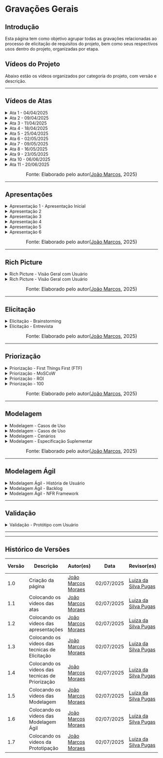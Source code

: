 # Gravações Gerais

## Introdução

Esta página tem como objetivo agrupar todas as gravações relacionadas ao processo de elicitação de requisitos do projeto, bem como seus respectivos usos dentro do projeto, organizadas por etapa.

## Vídeos do Projeto

Abaixo estão os vídeos organizados por categoria do projeto, com versão e descrição.

---

## Vídeos de Atas

<details>
  <summary>Ata 1 - 04/04/2025</summary>

<p align="center"><a href="https://requisitos-de-software.github.io/2025.1-e-GDF/atas/ata01/" target="_blank">📄 Ver artefato relacionado</a></p>

<p align="center">
<iframe width="560" height="315" src="https://www.youtube.com/embed/rED9X0GtnBk" title="Reunião ata" frameborder="0" allow="accelerometer; autoplay; clipboard-write; encrypted-media; gyroscope; picture-in-picture; web-share" allowfullscreen></iframe>
</p>

<p align="center"><a href="https://youtu.be/rED9X0GtnBk" target="_blank">Clique aqui para assistir no YouTube</a></p>

<br>

<p align="center"><strong>👥 Participantes:</strong></p>

<p align="center">
<table>
  <tr>
    <td><a href="https://github.com/navicg">Ana Victória Guedes da Costa</a></td>
    <td><a href="https://github.com/ArtyMend07">Artur Mendonça Arruda</a></td>
    <td><a href="https://github.com/BrzGab">Gabriel Lopes</a></td>
    <td><a href="https://github.com/JJOAOMARCOSS">João Marcos Moraes de Andrade</a></td>
    <td><a href="https://github.com/KarolineLuz">Karoline Luz da Conceição</a></td>
    <td><a href="https://github.com/lucasarruda9">Lucas Mendonça Arruda</a></td>
    <td><a href="https://github.com/Luizaxx">Luiza da Silva Pugas</a></td>
  </tr>
</table>
</p>

</details>

<details>
  <summary>Ata 2 - 09/04/2025</summary>

<p align="center"><a href="https://requisitos-de-software.github.io/2025.1-e-GDF/atas/ata02/" target="_blank">📄 Ver artefato relacionado</a></p>

<p align="center">
<iframe width="560" height="315" src="https://www.youtube.com/embed/CwQa5EshHGc" title="Reunião ata" frameborder="0" allow="accelerometer; autoplay; clipboard-write; encrypted-media; gyroscope; picture-in-picture; web-share" allowfullscreen></iframe>
</p>

<p align="center"><a href="https://youtu.be/CwQa5EshHGc" target="_blank">Clique aqui para assistir no YouTube</a></p>

<br>

<p align="center"><strong>👥 Participantes:</strong></p>

<p align="center">
<table>
  <tr>
    <td><a href="https://github.com/navicg">Ana Victória Guedes da Costa</a></td>
    <td><a href="https://github.com/ArtyMend07">Artur Mendonça Arruda</a></td>
    <td><a href="https://github.com/BrzGab">Gabriel Lopes</a></td>
    <td><a href="https://github.com/JJOAOMARCOSS">João Marcos Moraes de Andrade</a></td>
    <td><a href="https://github.com/KarolineLuz">Karoline Luz da Conceição</a></td>
    <td><a href="https://github.com/lucasarruda9">Lucas Mendonça Arruda</a></td>
    <td><a href="https://github.com/Luizaxx">Luiza da Silva Pugas</a></td>
  </tr>
</table>
</p>

</details>

<details>
  <summary>Ata 3 - 11/04/2025</summary>

<p align="center"><a href="https://requisitos-de-software.github.io/2025.1-e-GDF/atas/ata03/" target="_blank">📄 Ver artefato relacionado</a></p>

<p align="center">
<iframe width="560" height="315" src="https://www.youtube.com/embed/QyOagQC9pRs" title="Reunião ata" frameborder="0" allow="accelerometer; autoplay; clipboard-write; encrypted-media; gyroscope; picture-in-picture; web-share" allowfullscreen></iframe>
</p>

<p align="center"><a href="https://youtu.be/QyOagQC9pRs" target="_blank">Clique aqui para assistir no YouTube</a></p>

<br>

<p align="center"><strong>👥 Participantes:</strong></p>

<p align="center">
<table>
  <tr>
    <td><a href="https://github.com/navicg">Ana Victória Guedes da Costa</a></td>
    <td><a href="https://github.com/ArtyMend07">Artur Mendonça Arruda</a></td>
    <td><a href="https://github.com/BrzGab">Gabriel Lopes</a></td>
    <td><a href="https://github.com/JJOAOMARCOSS">João Marcos Moraes de Andrade</a></td>
    <td><a href="https://github.com/KarolineLuz">Karoline Luz da Conceição</a></td>
    <td><a href="https://github.com/lucasarruda9">Lucas Mendonça Arruda</a></td>
    <td><a href="https://github.com/Luizaxx">Luiza da Silva Pugas</a></td>
  </tr>
</table>
</p>

</details>

<details>
  <summary>Ata 4 - 18/04/2025</summary>

<p align="center"><a href="https://requisitos-de-software.github.io/2025.1-e-GDF/atas/ata04/" target="_blank">📄 Ver artefato relacionado</a></p>

<p align="center">
<iframe width="560" height="315" src="https://www.youtube.com/embed/We15Y_eUA1k" title="Reunião ata" frameborder="0" allow="accelerometer; autoplay; clipboard-write; encrypted-media; gyroscope; picture-in-picture; web-share" allowfullscreen></iframe>
</p>

<p align="center"><a href="https://youtu.be/We15Y_eUA1k" target="_blank">Clique aqui para assistir no YouTube</a></p>

<br>

<p align="center"><strong>👥 Participantes:</strong></p>

<p align="center">
<table>
  <tr>
    <td><a href="https://github.com/navicg">Ana Victória Guedes da Costa</a></td>
    <td><a href="https://github.com/ArtyMend07">Artur Mendonça Arruda</a></td>
    <td><a href="https://github.com/BrzGab">Gabriel Lopes</a></td>
    <td><a href="https://github.com/JJOAOMARCOSS">João Marcos Moraes de Andrade</a></td>
    <td><a href="https://github.com/KarolineLuz">Karoline Luz da Conceição</a></td>
    <td><a href="https://github.com/lucasarruda9">Lucas Mendonça Arruda</a></td>
    <td><a href="https://github.com/Luizaxx">Luiza da Silva Pugas</a></td>
  </tr>
</table>
</p>

</details>

<details>
  <summary>Ata 5 - 25/04/2025</summary>

<p align="center"><a href="https://requisitos-de-software.github.io/2025.1-e-GDF/atas/ata05/" target="_blank">📄 Ver artefato relacionado</a></p>

<p align="center">
<iframe width="560" height="315" src="https://www.youtube.com/embed/" title="Reunião ata" frameborder="0" allow="accelerometer; autoplay; clipboard-write; encrypted-media; gyroscope; picture-in-picture; web-share" allowfullscreen></iframe>
</p>

<p align="center"><a href="https://youtu.be/" target="_blank">Clique aqui para assistir no YouTube</a></p>

<br>

<p align="center"><strong>👥 Participantes:</strong></p>

<p align="center">
<table>
  <tr>
    <td><a href="https://github.com/navicg">Ana Victória Guedes da Costa</a></td>
    <td><a href="https://github.com/ArtyMend07">Artur Mendonça Arruda</a></td>
    <td><a href="https://github.com/BrzGab">Gabriel Lopes</a></td>
    <td><a href="https://github.com/JJOAOMARCOSS">João Marcos Moraes de Andrade</a></td>
    <td><a href="https://github.com/KarolineLuz">Karoline Luz da Conceição</a></td>
    <td><a href="https://github.com/lucasarruda9">Lucas Mendonça Arruda</a></td>
    <td><a href="https://github.com/Luizaxx">Luiza da Silva Pugas</a></td>
  </tr>
</table>
</p>

</details>

<details>
  <summary>Ata 6 - 02/05/2025</summary>

<p align="center"><a href="https://requisitos-de-software.github.io/2025.1-e-GDF/atas/ata06/" target="_blank">📄 Ver artefato relacionado</a></p>

<p align="center">
<iframe width="560" height="315" src="https://www.youtube.com/embed/Jx61bed9OVE" title="Reunião ata" frameborder="0" allow="accelerometer; autoplay; clipboard-write; encrypted-media; gyroscope; picture-in-picture; web-share" allowfullscreen></iframe>
</p>

<p align="center"><a href="https://youtu.be/Jx61bed9OVE" target="_blank">Clique aqui para assistir no YouTube</a></p>

<br>

<p align="center"><strong>👥 Participantes:</strong></p>

<p align="center">
<table>
  <tr>
    <td><a href="https://github.com/navicg">Ana Victória Guedes da Costa</a></td>
    <td><a href="https://github.com/ArtyMend07">Artur Mendonça Arruda</a></td>
    <td><a href="https://github.com/BrzGab">Gabriel Lopes</a></td>
    <td><a href="https://github.com/JJOAOMARCOSS">João Marcos Moraes de Andrade</a></td>
    <td><a href="https://github.com/KarolineLuz">Karoline Luz da Conceição</a></td>
    <td><a href="https://github.com/lucasarruda9">Lucas Mendonça Arruda</a></td>
    <td><a href="https://github.com/Luizaxx">Luiza da Silva Pugas</a></td>
  </tr>
</table>
</p>

</details>

<details>
  <summary>Ata 7 - 09/05/2025</summary>

<p align="center"><a href="https://requisitos-de-software.github.io/2025.1-e-GDF/atas/ata07/" target="_blank">📄 Ver artefato relacionado</a></p>

<p align="center">
<iframe width="560" height="315" src="https://www.youtube.com/embed/DxQvXrulRZc" title="Reunião ata" frameborder="0" allow="accelerometer; autoplay; clipboard-write; encrypted-media; gyroscope; picture-in-picture; web-share" allowfullscreen></iframe>
</p>

<p align="center"><a href="https://youtu.be/DxQvXrulRZc" target="_blank">Clique aqui para assistir no YouTube</a></p>

<br>

<p align="center"><strong>👥 Participantes:</strong></p>

<p align="center">
<table>
  <tr>
    <td><a href="https://github.com/navicg">Ana Victória Guedes da Costa</a></td>
    <td><a href="https://github.com/ArtyMend07">Artur Mendonça Arruda</a></td>
    <td><a href="https://github.com/BrzGab">Gabriel Lopes</a></td>
    <td><a href="https://github.com/JJOAOMARCOSS">João Marcos Moraes de Andrade</a></td>
    <td><a href="https://github.com/KarolineLuz">Karoline Luz da Conceição</a></td>
    <td><a href="https://github.com/lucasarruda9">Lucas Mendonça Arruda</a></td>
    <td><a href="https://github.com/Luizaxx">Luiza da Silva Pugas</a></td>
  </tr>
</table>
</p>

</details>

<details>
  <summary>Ata 8 - 16/05/2025</summary>

<p align="center"><a href="https://requisitos-de-software.github.io/2025.1-e-GDF/atas/ata08/" target="_blank">📄 Ver artefato relacionado</a></p>

<p align="center">
<iframe width="560" height="315" src="https://www.youtube.com/embed/DxQvXrulRZc" title="Reunião ata" frameborder="0" allow="accelerometer; autoplay; clipboard-write; encrypted-media; gyroscope; picture-in-picture; web-share" allowfullscreen></iframe>
</p>

<p align="center"><a href="https://youtu.be/DxQvXrulRZc" target="_blank">Clique aqui para assistir no YouTube</a></p>

<br>

<p align="center"><strong>👥 Participantes:</strong></p>

<p align="center">
<table>
  <tr>
    <td><a href="https://github.com/navicg">Ana Victória Guedes da Costa</a></td>
    <td><a href="https://github.com/ArtyMend07">Artur Mendonça Arruda</a></td>
    <td><a href="https://github.com/BrzGab">Gabriel Lopes</a></td>
    <td><a href="https://github.com/JJOAOMARCOSS">João Marcos Moraes de Andrade</a></td>
    <td><a href="https://github.com/KarolineLuz">Karoline Luz da Conceição</a></td>
    <td><a href="https://github.com/lucasarruda9">Lucas Mendonça Arruda</a></td>
    <td><a href="https://github.com/Luizaxx">Luiza da Silva Pugas</a></td>
  </tr>
</table>
</p>

</details>

<details>
  <summary>Ata 9 - 23/05/2025</summary>

<p align="center"><a href="https://requisitos-de-software.github.io/2025.1-e-GDF/atas/ata09/" target="_blank">📄 Ver artefato relacionado</a></p>

<p align="center">
<iframe width="560" height="315" src="https://www.youtube.com/embed/lQY-0yWOFKY" title="Reunião ata" frameborder="0" allow="accelerometer; autoplay; clipboard-write; encrypted-media; gyroscope; picture-in-picture; web-share" allowfullscreen></iframe>
</p>

<p align="center"><a href="https://youtu.be/lQY-0yWOFKY" target="_blank">Clique aqui para assistir no YouTube</a></p>

<br>

<p align="center"><strong>👥 Participantes:</strong></p>

<p align="center">
<table>
  <tr>
    <td><a href="https://github.com/navicg">Ana Victória Guedes da Costa</a></td>
    <td><a href="https://github.com/ArtyMend07">Artur Mendonça Arruda</a></td>
    <td><a href="https://github.com/BrzGab">Gabriel Lopes</a></td>
    <td><a href="https://github.com/JJOAOMARCOSS">João Marcos Moraes de Andrade</a></td>
    <td><a href="https://github.com/KarolineLuz">Karoline Luz da Conceição</a></td>
    <td><a href="https://github.com/lucasarruda9">Lucas Mendonça Arruda</a></td>
    <td><a href="https://github.com/Luizaxx">Luiza da Silva Pugas</a></td>
  </tr>
</table>
</p>

</details>

<details>
  <summary>Ata 10 - 06/06/2025</summary>

<p align="center"><a href="https://requisitos-de-software.github.io/2025.1-e-GDF/atas/ata10/" target="_blank">📄 Ver artefato relacionado</a></p>

<p align="center">
<iframe width="560" height="315" src="https://www.youtube.com/embed/OMEnsh0BPWU" title="Reunião ata" frameborder="0" allow="accelerometer; autoplay; clipboard-write; encrypted-media; gyroscope; picture-in-picture; web-share" allowfullscreen></iframe>
</p>

<p align="center"><a href="https://youtu.be/OMEnsh0BPWU" target="_blank">Clique aqui para assistir no YouTube</a></p>

<br>

<p align="center"><strong>👥 Participantes:</strong></p>

<p align="center">
<table>
  <tr>
    <td><a href="https://github.com/navicg">Ana Victória Guedes da Costa</a></td>
    <td><a href="https://github.com/ArtyMend07">Artur Mendonça Arruda</a></td>
    <td><a href="https://github.com/BrzGab">Gabriel Lopes</a></td>
    <td><a href="https://github.com/JJOAOMARCOSS">João Marcos Moraes de Andrade</a></td>
    <td><a href="https://github.com/KarolineLuz">Karoline Luz da Conceição</a></td>
    <td><a href="https://github.com/lucasarruda9">Lucas Mendonça Arruda</a></td>
    <td><a href="https://github.com/Luizaxx">Luiza da Silva Pugas</a></td>
  </tr>
</table>
</p>

</details>

<details>
  <summary>Ata 11 - 20/06/2025</summary>

<p align="center"><a href="https://requisitos-de-software.github.io/2025.1-e-GDF/atas/ata11/" target="_blank">📄 Ver artefato relacionado</a></p>

<p align="center">
<iframe width="560" height="315" src="https://www.youtube.com/embed/2mjrhFlQDrk" title="Reunião ata" frameborder="0" allow="accelerometer; autoplay; clipboard-write; encrypted-media; gyroscope; picture-in-picture; web-share" allowfullscreen></iframe>
</p>

<p align="center"><a href="https://youtu.be/2mjrhFlQDrk" target="_blank">Clique aqui para assistir no YouTube</a></p>

<br>

<p align="center"><strong>👥 Participantes:</strong></p>

<p align="center">
<table>
  <tr>
    <td><a href="https://github.com/navicg">Ana Victória Guedes da Costa</a></td>
    <td><a href="https://github.com/ArtyMend07">Artur Mendonça Arruda</a></td>
    <td><a href="https://github.com/BrzGab">Gabriel Lopes</a></td>
    <td><a href="https://github.com/JJOAOMARCOSS">João Marcos Moraes de Andrade</a></td>
    <td><a href="https://github.com/KarolineLuz">Karoline Luz da Conceição</a></td>
    <td><a href="https://github.com/lucasarruda9">Lucas Mendonça Arruda</a></td>
    <td><a href="https://github.com/Luizaxx">Luiza da Silva Pugas</a></td>
  </tr>
</table>
</p>

</details>

<font size="3"><p style="text-align: center"> Fonte: Elaborado pelo autor([João Marcos](https://github.com/JJOAOMARCOSS), 2025)</p></font>

---

## Apresentações

<details>
  <summary>Apresentação 1 - Apresentação Inicial</summary>

<p align="center"><a href="https://requisitos-de-software.github.io/2025.1-e-GDF/apresentacoes/apresentacao/" target="_blank">📄 Ver artefato relacionado</a></p>

<p align="center">
<iframe width="560" height="315" src="https://www.youtube.com/embed/0ls2YWeW324" title="Entrega 1" frameborder="0" allow="accelerometer; autoplay; clipboard-write; encrypted-media; gyroscope; picture-in-picture; web-share" allowfullscreen></iframe>
</p>

<p align="center"><a href="https://youtu.be/0ls2YWeW324" target="_blank">Clique aqui para assistir no YouTube</a></p>

<br>

<p align="center"><strong>👥 Participantes:</strong></p>

<p align="center">
<table>
  <tr>
    <td><a href="https://github.com/navicg">Ana Victória Guedes da Costa</a></td>
    <td><a href="https://github.com/ArtyMend07">Artur Mendonça Arruda</a></td>
    <td><a href="https://github.com/BrzGab">Gabriel Lopes</a></td>
    <td><a href="https://github.com/JJOAOMARCOSS">João Marcos Moraes de Andrade</a></td>
    <td><a href="https://github.com/KarolineLuz">Karoline Luz da Conceição</a></td>
    <td><a href="https://github.com/lucasarruda9">Lucas Mendonça Arruda</a></td>
    <td><a href="https://github.com/Luizaxx">Luiza da Silva Pugas</a></td>
  </tr>
</table>
</p>

</details>

<details>
  <summary>Apresentação 2</summary>

<p align="center"><a href="https://requisitos-de-software.github.io/2025.1-e-GDF/apresentacoes/apresentacao2/" target="_blank">📄 Ver artefato relacionado</a></p>

<p align="center">
<iframe width="560" height="315" src="https://www.youtube.com/embed/OpUQ1KN-e1A" title="Entrega 2" frameborder="0" allow="accelerometer; autoplay; clipboard-write; encrypted-media; gyroscope; picture-in-picture; web-share" allowfullscreen></iframe>
</p>

<p align="center"><a href="https://youtu.be/OpUQ1KN-e1A" target="_blank">Clique aqui para assistir no YouTube</a></p>

<br>

<p align="center"><strong>👥 Participantes:</strong></p>

<p align="center">
<table>
  <tr>
    <td><a href="https://github.com/navicg">Ana Victória Guedes da Costa</a></td>
    <td><a href="https://github.com/ArtyMend07">Artur Mendonça Arruda</a></td>
    <td><a href="https://github.com/BrzGab">Gabriel Lopes</a></td>
    <td><a href="https://github.com/JJOAOMARCOSS">João Marcos Moraes de Andrade</a></td>
    <td><a href="https://github.com/KarolineLuz">Karoline Luz da Conceição</a></td>
    <td><a href="https://github.com/lucasarruda9">Lucas Mendonça Arruda</a></td>
    <td><a href="https://github.com/Luizaxx">Luiza da Silva Pugas</a></td>
  </tr>
</table>
</p>

</details>

<details>
  <summary>Apresentação 3</summary>

<p align="center"><a href="https://requisitos-de-software.github.io/2025.1-e-GDF/apresentacoes/apresentacao3/" target="_blank">📄 Ver artefato relacionado</a></p>

<p align="center">
<iframe width="560" height="315" src="https://www.youtube.com/embed/mzTBOV_Q2ZI" title="Entrega 3" frameborder="0" allow="accelerometer; autoplay; clipboard-write; encrypted-media; gyroscope; picture-in-picture; web-share" allowfullscreen></iframe>
</p>

<p align="center"><a href="https://youtu.be/mzTBOV_Q2ZI" target="_blank">Clique aqui para assistir no YouTube</a></p>

<br>

<p align="center"><strong>👥 Participantes:</strong></p>

<p align="center">
<table>
  <tr>
    <td><a href="https://github.com/navicg">Ana Victória Guedes da Costa</a></td>
    <td><a href="https://github.com/ArtyMend07">Artur Mendonça Arruda</a></td>
    <td><a href="https://github.com/BrzGab">Gabriel Lopes</a></td>
    <td><a href="https://github.com/JJOAOMARCOSS">João Marcos Moraes de Andrade</a></td>
    <td><a href="https://github.com/KarolineLuz">Karoline Luz da Conceição</a></td>
    <td><a href="https://github.com/lucasarruda9">Lucas Mendonça Arruda</a></td>
    <td><a href="https://github.com/Luizaxx">Luiza da Silva Pugas</a></td>
  </tr>
</table>
</p>

</details>

<details>
  <summary>Apresentação 4</summary>

<p align="center"><a href="https://requisitos-de-software.github.io/2025.1-e-GDF/apresentacoes/apresentacao4/" target="_blank">📄 Ver artefato relacionado</a></p>

<p align="center">
<iframe width="560" height="315" src="https://www.youtube.com/embed/5jdJ3wkB3QM" title="Entrega 4" frameborder="0" allow="accelerometer; autoplay; clipboard-write; encrypted-media; gyroscope; picture-in-picture; web-share" allowfullscreen></iframe>
</p>

<p align="center"><a href="https://youtu.be/5jdJ3wkB3QM" target="_blank">Clique aqui para assistir no YouTube</a></p>

<br>

<p align="center"><strong>👥 Participantes:</strong></p>

<p align="center">
<table>
  <tr>
    <td><a href="https://github.com/navicg">Ana Victória Guedes da Costa</a></td>
    <td><a href="https://github.com/ArtyMend07">Artur Mendonça Arruda</a></td>
    <td><a href="https://github.com/BrzGab">Gabriel Lopes</a></td>
    <td><a href="https://github.com/JJOAOMARCOSS">João Marcos Moraes de Andrade</a></td>
    <td><a href="https://github.com/KarolineLuz">Karoline Luz da Conceição</a></td>
    <td><a href="https://github.com/lucasarruda9">Lucas Mendonça Arruda</a></td>
    <td><a href="https://github.com/Luizaxx">Luiza da Silva Pugas</a></td>
  </tr>
</table>
</p>

</details>

<details>
  <summary>Apresentação 5</summary>

<p align="center"><a href="https://requisitos-de-software.github.io/2025.1-e-GDF/apresentacoes/apresentacao5/" target="_blank">📄 Ver artefato relacionado</a></p>

<p align="center">
<iframe width="560" height="315" src="https://www.youtube.com/embed/uAN0oXEAZQo" title="Entrega 5" frameborder="0" allow="accelerometer; autoplay; clipboard-write; encrypted-media; gyroscope; picture-in-picture; web-share" allowfullscreen></iframe>
</p>

<p align="center"><a href="https://youtu.be/uAN0oXEAZQo" target="_blank">Clique aqui para assistir no YouTube</a></p>

<br>

<p align="center"><strong>👥 Participantes:</strong></p>

<p align="center">
<table>
  <tr>
    <td><a href="https://github.com/navicg">Ana Victória Guedes da Costa</a></td>
    <td><a href="https://github.com/ArtyMend07">Artur Mendonça Arruda</a></td>
    <td><a href="https://github.com/BrzGab">Gabriel Lopes</a></td>
    <td><a href="https://github.com/JJOAOMARCOSS">João Marcos Moraes de Andrade</a></td>
    <td><a href="https://github.com/KarolineLuz">Karoline Luz da Conceição</a></td>
    <td><a href="https://github.com/lucasarruda9">Lucas Mendonça Arruda</a></td>
    <td><a href="https://github.com/Luizaxx">Luiza da Silva Pugas</a></td>
  </tr>
</table>
</p>

</details>

<details>
  <summary>Apresentação 6</summary>

<p align="center"><a href="https://requisitos-de-software.github.io/2025.1-e-GDF/apresentacoes/apresentacao6/" target="_blank">📄 Ver artefato relacionado</a></p>

<p align="center">
<iframe width="560" height="315" src="https://www.youtube.com/embed/TAbvk1g30t4" title="Entrega 6" frameborder="0" allow="accelerometer; autoplay; clipboard-write; encrypted-media; gyroscope; picture-in-picture; web-share" allowfullscreen></iframe>
</p>

<p align="center"><a href="https://youtu.be/TAbvk1g30t4" target="_blank">Clique aqui para assistir no YouTube</a></p>

<br>

<p align="center"><strong>👥 Participantes:</strong></p>

<p align="center">
<table>
  <tr>
    <td><a href="https://github.com/navicg">Ana Victória Guedes da Costa</a></td>
    <td><a href="https://github.com/ArtyMend07">Artur Mendonça Arruda</a></td>
    <td><a href="https://github.com/BrzGab">Gabriel Lopes</a></td>
    <td><a href="https://github.com/JJOAOMARCOSS">João Marcos Moraes de Andrade</a></td>
    <td><a href="https://github.com/KarolineLuz">Karoline Luz da Conceição</a></td>
    <td><a href="https://github.com/lucasarruda9">Lucas Mendonça Arruda</a></td>
    <td><a href="https://github.com/Luizaxx">Luiza da Silva Pugas</a></td>
  </tr>
</table>
</p>

</details>

<font size="3"><p style="text-align: center"> Fonte: Elaborado pelo autor([João Marcos](https://github.com/JJOAOMARCOSS), 2025)</p></font>

---

## Rich Picture

<details>
  <summary>Rich Picture - Visão Geral com Usuário</summary>

<p align="center"><a href="https://requisitos-de-software.github.io/2025.1-e-GDF/pre-rastreabilidade/rich_picture/" target="_blank">📄 Ver artefato relacionado</a></p>

<p align="center">
<iframe width="560" height="315" src="https://www.youtube.com/embed/-uU2mpbjsH4?si=7mBc9zx7W1c4VgPk" title="Rich Picture" frameborder="0" allow="accelerometer; autoplay; clipboard-write; encrypted-media; gyroscope; picture-in-picture; web-share" allowfullscreen></iframe>
</p>

<p align="center"><a href="https://youtu.be/-uU2mpbjsH4?si=7mBc9zx7W1c4VgPk" target="_blank">Clique aqui para assistir no YouTube</a></p>

<p align="center"><strong>👥 Participantes:</strong></p>

<p align="center">
<table>
  <tr>
    <td><a href="https://github.com/JJOAOMARCOSS">João Marcos Moraes de Andrade</a></td>
    <td><a href="https://github.com/Luizaxx">Luiza da Silva Pugas</a></td>
  </tr>
</table>
</p>

</details>

<details>
  <summary>Rich Picture - Visão Geral com Usuário</summary>

<p align="center"><a href="https://requisitos-de-software.github.io/2025.1-e-GDF/pre-rastreabilidade/rich_picture/" target="_blank">📄 Ver artefato relacionado</a></p>

<p align="center">
<iframe width="560" height="315" src="https://www.youtube.com/embed/b8wI3iFEDE8" title="Rich Picture" frameborder="0" allow="accelerometer; autoplay; clipboard-write; encrypted-media; gyroscope; picture-in-picture; web-share" allowfullscreen></iframe>
</p>

<p align="center"><a href="https://youtu.be/b8wI3iFEDE8" target="_blank">Clique aqui para assistir no YouTube</a></p>

<p align="center">
<iframe width="560" height="315" src="https://www.youtube.com/embed/bWjU4nLEp70" title="Rich Picture" frameborder="0" allow="accelerometer; autoplay; clipboard-write; encrypted-media; gyroscope; picture-in-picture; web-share" allowfullscreen></iframe>
</p>

<p align="center"><a href="https://youtu.be/bWjU4nLEp70" target="_blank">Clique aqui para assistir no YouTube</a></p>

<p align="center"><strong>👥 Participantes:</strong></p>

<p align="center">
<table>
  <tr>
    <td><a href="https://github.com/navicg">Ana Victória Guedes da Costa</a></td>
    <td><a href="https://github.com/KarolineLuz">Karoline Luz da Conceição</a></td>
  </tr>
</table>
</p>

</details>

<font size="3"><p style="text-align: center"> Fonte: Elaborado pelo autor([João Marcos](https://github.com/JJOAOMARCOSS), 2025)</p></font>

---

## Elicitação

<details>
  <summary>Elicitação - Brainstorming</summary>

<p align="center"><a href="https://requisitos-de-software.github.io/2025.1-e-GDF/elicitacao/tec_elicitacao/brainstorming/" target="_blank">📄 Ver artefato relacionado</a></p>

<p align="center">
<iframe width="560" height="315" src="https://www.youtube.com/embed/ItswNLi2kJI" title="Elicitação" frameborder="0" allow="accelerometer; autoplay; clipboard-write; encrypted-media; gyroscope; picture-in-picture; web-share" allowfullscreen></iframe>
</p>

<p align="center"><a href="https://youtu.be/ItswNLi2kJI" target="_blank">Clique aqui para assistir no YouTube</a></p>

<p align="center">
<iframe width="560" height="315" src="https://www.youtube.com/embed/EJdRdlUbaGw" title="Elicitação" frameborder="0" allow="accelerometer; autoplay; clipboard-write; encrypted-media; gyroscope; picture-in-picture; web-share" allowfullscreen></iframe>
</p>

<p align="center"><a href="https://youtu.be/EJdRdlUbaGw" target="_blank">Clique aqui para assistir no YouTube</a></p>

<p align="center"><strong>👥 Participantes:</strong></p>

<p align="center">
<table>
  <tr>
    <td><a href="https://github.com/JJOAOMARCOSS">João Marcos Moraes de Andrade</a></td>
    <td><a href="https://github.com/Luizaxx">Luiza da Silva Pugas</a></td>
  </tr>
</table>
</p>

</details>

<details>
  <summary>Elicitação - Entrevista</summary>

<p align="center"><a href="https://requisitos-de-software.github.io/2025.1-e-GDF/elicitacao/tec_elicitacao/entrevista/" target="_blank">📄 Ver artefato relacionado</a></p>

<p align="center">
<iframe width="560" height="315" src="https://www.youtube.com/embed/t8xXrzlBbdM" title="Elicitação" frameborder="0" allow="accelerometer; autoplay; clipboard-write; encrypted-media; gyroscope; picture-in-picture; web-share" allowfullscreen></iframe>
</p>

<p align="center"><a href="https://youtu.be/t8xXrzlBbdM" target="_blank">Clique aqui para assistir no YouTube</a></p>

<p align="center">
<iframe width="560" height="315" src="https://www.youtube.com/embed/CpYU4PauOWY" title="Elicitação" frameborder="0" allow="accelerometer; autoplay; clipboard-write; encrypted-media; gyroscope; picture-in-picture; web-share" allowfullscreen></iframe>
</p>

<p align="center"><a href="https://youtu.be/CpYU4PauOWY" target="_blank">Clique aqui para assistir no YouTube</a></p>

<p align="center">
<iframe width="560" height="315" src="https://www.youtube.com/embed/ZszZ9DdVtE4" title="Elicitação" frameborder="0" allow="accelerometer; autoplay; clipboard-write; encrypted-media; gyroscope; picture-in-picture; web-share" allowfullscreen></iframe>
</p>

<p align="center"><a href="https://youtu.be/ZszZ9DdVtE4" target="_blank">Clique aqui para assistir no YouTube</a></p>

<p align="center">
<iframe width="560" height="315" src="https://www.youtube.com/embed/VmB638mElhw" title="Elicitação" frameborder="0" allow="accelerometer; autoplay; clipboard-write; encrypted-media; gyroscope; picture-in-picture; web-share" allowfullscreen></iframe>
</p>

<p align="center"><a href="https://youtu.be/VmB638mElhw" target="_blank">Clique aqui para assistir no YouTube</a></p>

<p align="center">
<iframe width="560" height="315" src="https://www.youtube.com/embed/t0iZhyftfzo" title="Elicitação" frameborder="0" allow="accelerometer; autoplay; clipboard-write; encrypted-media; gyroscope; picture-in-picture; web-share" allowfullscreen></iframe>
</p>

<p align="center"><a href="https://youtu.be/t0iZhyftfzo" target="_blank">Clique aqui para assistir no YouTube</a></p>

<p align="center"><strong>👥 Participantes:</strong></p>

<p align="center">
<table>
  <tr>
    <td><a href="https://github.com/navicg">Ana Victória Guedes da Costa</a></td>
    <td><a href="https://github.com/ArtyMend07">Artur Mendonça Arruda</a></td>
    <td><a href="https://github.com/KarolineLuz">Karoline Luz da Conceição</a></td>
  </tr>
</table>
</p>

</details>

<font size="3"><p style="text-align: center"> Fonte: Elaborado pelo autor([João Marcos](https://github.com/JJOAOMARCOSS), 2025)</p></font>

---

## Priorização

<details>
  <summary>Priorização - First Things First (FTF)</summary>

<p align="center"><a href="https://requisitos-de-software.github.io/2025.1-e-GDF/elicitacao/tec_priorizacao/first_things_first/" target="_blank">📄 Ver artefato relacionado</a></p>

<p align="center">
<iframe width="560" height="315" src="https://www.youtube.com/embed/g1nRaqaymdE" title="Priorização" frameborder="0" allow="accelerometer; autoplay; clipboard-write; encrypted-media; gyroscope; picture-in-picture; web-share" allowfullscreen></iframe>
</p>

<p align="center"><a href="https://youtu.be/g1nRaqaymdE" target="_blank">Clique aqui para assistir no YouTube</a></p>

<p align="center">
<iframe width="560" height="315" src="https://www.youtube.com/embed/9PtmtIjqJJs" title="Priorização" frameborder="0" allow="accelerometer; autoplay; clipboard-write; encrypted-media; gyroscope; picture-in-picture; web-share" allowfullscreen></iframe>
</p>

<p align="center"><a href="https://youtu.be/9PtmtIjqJJs" target="_blank">Clique aqui para assistir no YouTube</a></p>

<p align="center">
<iframe width="560" height="315" src="https://www.youtube.com/embed/LinkdoVideo" title="Priorização" frameborder="0" allow="accelerometer; autoplay; clipboard-write; encrypted-media; gyroscope; picture-in-picture; web-share" allowfullscreen></iframe>
</p>

<p align="center"><a href="https://youtu.be/LinkdoVideo" target="_blank">Clique aqui para assistir no YouTube</a></p>

<p align="center"><strong>👥 Participantes:</strong></p>

<p align="center">
<table>
  <tr>
    <td><a href="https://github.com/JJOAOMARCOSS">João Marcos Moraes de Andrade</a></td>
    <td><a href="https://github.com/Luizaxx">Luiza da Silva Pugas</a></td>
  </tr>
</table>
</p>

</details>

<details>
  <summary>Priorização - MoSCoW</summary>

<p align="center"><a href="https://requisitos-de-software.github.io/2025.1-e-GDF/elicitacao/tec_priorizacao/moscow/" target="_blank">📄 Ver artefato relacionado</a></p>

<p align="center">
<iframe width="560" height="315" src="https://www.youtube.com/embed/rZacw2V8qPA" title="Priorização" frameborder="0" allow="accelerometer; autoplay; clipboard-write; encrypted-media; gyroscope; picture-in-picture; web-share" allowfullscreen></iframe>
</p>

<p align="center"><a href="https://youtu.be/rZacw2V8qPA" target="_blank">Clique aqui para assistir no YouTube</a></p>

<p align="center">
<iframe width="560" height="315" src="https://www.youtube.com/embed/d1uOevkzENU" title="Priorização" frameborder="0" allow="accelerometer; autoplay; clipboard-write; encrypted-media; gyroscope; picture-in-picture; web-share" allowfullscreen></iframe>
</p>

<p align="center"><a href="https://youtu.be/d1uOevkzENU" target="_blank">Clique aqui para assistir no YouTube</a></p>

<p align="center">
<iframe width="560" height="315" src="https://www.youtube.com/embed/geuU74GRs14" title="Priorização" frameborder="0" allow="accelerometer; autoplay; clipboard-write; encrypted-media; gyroscope; picture-in-picture; web-share" allowfullscreen></iframe>
</p>

<p align="center"><a href="https://youtu.be/geuU74GRs14" target="_blank">Clique aqui para assistir no YouTube</a></p>

<p align="center"><strong>👥 Participantes:</strong></p>

<p align="center">
<table>
  <tr>
    <td><a href="https://github.com/navicg">Ana Victória Guedes da Costa</a></td>
    <td><a href="https://github.com/BrzGab">Gabriel Lopes</a></td>
    <td><a href="https://github.com/KarolineLuz">Karoline Luz da Conceição</a></td>
  </tr>
</table>
</p>

</details>

<details>
  <summary>Priorização - ROI</summary>

<p align="center"><a href="https://requisitos-de-software.github.io/2025.1-e-GDF/elicitacao/tec_priorizacao/roi/" target="_blank">📄 Ver artefato relacionado</a></p>

<p align="center">
<iframe width="560" height="315" src="https://www.youtube.com/embed/eH5Uf2jb0g8" title="Priorização" frameborder="0" allow="accelerometer; autoplay; clipboard-write; encrypted-media; gyroscope; picture-in-picture; web-share" allowfullscreen></iframe>
</p>

<p align="center"><a href="https://youtu.be/eH5Uf2jb0g8" target="_blank">Clique aqui para assistir no YouTube</a></p>

<p align="center">
<iframe width="560" height="315" src="https://www.youtube.com/embed/t0iZhyftfzo" title="Priorização" frameborder="0" allow="accelerometer; autoplay; clipboard-write; encrypted-media; gyroscope; picture-in-picture; web-share" allowfullscreen></iframe>
</p>

<p align="center"><a href="https://youtu.be/t0iZhyftfzo" target="_blank">Clique aqui para assistir no YouTube</a></p>

<p align="center">
<iframe width="560" height="315" src="https://www.youtube.com/embed/geuU74GRs14" title="Priorização" frameborder="0" allow="accelerometer; autoplay; clipboard-write; encrypted-media; gyroscope; picture-in-picture; web-share" allowfullscreen></iframe>
</p>

<p align="center"><a href="https://youtu.be/geuU74GRs14" target="_blank">Clique aqui para assistir no YouTube</a></p>

<p align="center"><strong>👥 Participantes:</strong></p>

<p align="center">
<table>
  <tr>
    <td><a href="https://github.com/ArtyMend07">Artur Mendonça Arruda</a></td>
  </tr>
</table>
</p>

</details>

<details>
  <summary>Priorização - 100</summary>

<p align="center"><a href="https://requisitos-de-software.github.io/2025.1-e-GDF/elicitacao/tec_priorizacao/100/" target="_blank">📄 Ver artefato relacionado</a></p>

<p align="center">
<iframe width="560" height="315" src="https://www.youtube.com/embed/NgQ3NoHkDZQ" title="Priorização" frameborder="0" allow="accelerometer; autoplay; clipboard-write; encrypted-media; gyroscope; picture-in-picture; web-share" allowfullscreen></iframe>
</p>

<p align="center"><a href="https://youtu.be/NgQ3NoHkDZQ" target="_blank">Clique aqui para assistir no YouTube</a></p>

<p align="center"><strong>👥 Participantes:</strong></p>

<p align="center">
<table>
  <tr>
    <td><a href="https://github.com/lucasarruda9">Lucas Mendonça Arruda</a></td>
  </tr>
</table>
</p>

</details>

<font size="3"><p style="text-align: center"> Fonte: Elaborado pelo autor([João Marcos](https://github.com/JJOAOMARCOSS), 2025)</p></font>

---

## Modelagem

<details>
  <summary>Modelagem - Casos de Uso</summary>

<p align="center"><a href="https://requisitos-de-software.github.io/2025.1-e-GDF/modelagem/casos_de_uso/" target="_blank">📄 Ver artefato relacionado</a></p>

<p align="center">
<iframe width="560" height="315" src="https://www.youtube.com/embed/MoVBjUtkhXk" title="Modelagem de Casos de Uso" frameborder="0" allow="accelerometer; autoplay; clipboard-write; encrypted-media; gyroscope; picture-in-picture; web-share" allowfullscreen></iframe>
</p>

<p align="center"><a href="https://youtu.be/MoVBjUtkhXk" target="_blank">Clique aqui para assistir no YouTube</a></p>

<p align="center">
<iframe width="560" height="315" src="https://www.youtube.com/embed/NxpuBvQZubI" title="Modelagem de Casos de Uso" frameborder="0" allow="accelerometer; autoplay; clipboard-write; encrypted-media; gyroscope; picture-in-picture; web-share" allowfullscreen></iframe>
</p>

<p align="center"><a href="https://youtu.be/NxpuBvQZubI" target="_blank">Clique aqui para assistir no YouTube</a></p>

<p align="center">
<iframe width="560" height="315" src="https://www.youtube.com/embed/1e08GOCXsCU" title="Modelagem de Casos de Uso" frameborder="0" allow="accelerometer; autoplay; clipboard-write; encrypted-media; gyroscope; picture-in-picture; web-share" allowfullscreen></iframe>
</p>

<p align="center"><a href="https://youtu.be/1e08GOCXsCU" target="_blank">Clique aqui para assistir no YouTube</a></p>

<p align="center">
<iframe width="560" height="315" src="https://www.youtube.com/embed/5zFdG7kKD6s" title="Modelagem de Casos de Uso" frameborder="0" allow="accelerometer; autoplay; clipboard-write; encrypted-media; gyroscope; picture-in-picture; web-share" allowfullscreen></iframe>
</p>

<p align="center"><a href="https://youtu.be/5zFdG7kKD6s" target="_blank">Clique aqui para assistir no YouTube</a></p>

<p align="center">
<iframe width="560" height="315" src="https://www.youtube.com/embed/2RsMT-1wq4M" title="Modelagem de Casos de Uso" frameborder="0" allow="accelerometer; autoplay; clipboard-write; encrypted-media; gyroscope; picture-in-picture; web-share" allowfullscreen></iframe>
</p>

<p align="center"><a href="https://youtu.be/2RsMT-1wq4M" target="_blank">Clique aqui para assistir no YouTube</a></p>

<br>

<p align="center"><strong>👥 Participantes:</strong></p>

<p align="center">
<table>
  <tr>
    <td><a href="https://github.com/navicg">Ana Victória Guedes da Costa</a></td>
    <td><a href="https://github.com/ArtyMend07">Artur Mendonça Arruda</a></td>
    <td><a href="https://github.com/JJOAOMARCOSS">João Marcos Moraes de Andrade</a></td>
    <td><a href="https://github.com/KarolineLuz">Karoline Luz da Conceição</a></td>
    <td><a href="https://github.com/lucasarruda9">Lucas Mendonça Arruda</a></td>
    <td><a href="https://github.com/Luizaxx">Luiza da Silva Pugas</a></td>
  </tr>
</table>
</p>

</details>

<details>
  <summary>Modelagem - Casos de Uso</summary>

<p align="center"><a href="https://requisitos-de-software.github.io/2025.1-e-GDF/modelagem/casos_de_uso/" target="_blank">📄 Ver artefato relacionado</a></p>

<p align="center">
<iframe width="560" height="315" src="https://www.youtube.com/embed/MoVBjUtkhXk" title="Modelagem de Casos de Uso" frameborder="0" allow="accelerometer; autoplay; clipboard-write; encrypted-media; gyroscope; picture-in-picture; web-share" allowfullscreen></iframe>
</p>

<p align="center"><a href="https://youtu.be/MoVBjUtkhXk" target="_blank">Clique aqui para assistir no YouTube</a></p>

<p align="center">
<iframe width="560" height="315" src="https://www.youtube.com/embed/NxpuBvQZubI" title="Modelagem de Casos de Uso" frameborder="0" allow="accelerometer; autoplay; clipboard-write; encrypted-media; gyroscope; picture-in-picture; web-share" allowfullscreen></iframe>
</p>

<p align="center"><a href="https://youtu.be/NxpuBvQZubI" target="_blank">Clique aqui para assistir no YouTube</a></p>

<p align="center">
<iframe width="560" height="315" src="https://www.youtube.com/embed/1e08GOCXsCU" title="Modelagem de Casos de Uso" frameborder="0" allow="accelerometer; autoplay; clipboard-write; encrypted-media; gyroscope; picture-in-picture; web-share" allowfullscreen></iframe>
</p>

<p align="center"><a href="https://youtu.be/1e08GOCXsCU" target="_blank">Clique aqui para assistir no YouTube</a></p>

<p align="center">
<iframe width="560" height="315" src="https://www.youtube.com/embed/5zFdG7kKD6s" title="Modelagem de Casos de Uso" frameborder="0" allow="accelerometer; autoplay; clipboard-write; encrypted-media; gyroscope; picture-in-picture; web-share" allowfullscreen></iframe>
</p>

<p align="center"><a href="https://youtu.be/5zFdG7kKD6s" target="_blank">Clique aqui para assistir no YouTube</a></p>

<p align="center">
<iframe width="560" height="315" src="https://www.youtube.com/embed/2RsMT-1wq4M" title="Modelagem de Casos de Uso" frameborder="0" allow="accelerometer; autoplay; clipboard-write; encrypted-media; gyroscope; picture-in-picture; web-share" allowfullscreen></iframe>
</p>

<p align="center"><a href="https://youtu.be/2RsMT-1wq4M" target="_blank">Clique aqui para assistir no YouTube</a></p>

<br>

<p align="center"><strong>👥 Participantes:</strong></p>

<p align="center">
<table>
  <tr>
    <td><a href="https://github.com/navicg">Ana Victória Guedes da Costa</a></td>
    <td><a href="https://github.com/ArtyMend07">Artur Mendonça Arruda</a></td>
    <td><a href="https://github.com/JJOAOMARCOSS">João Marcos Moraes de Andrade</a></td>
    <td><a href="https://github.com/KarolineLuz">Karoline Luz da Conceição</a></td>
    <td><a href="https://github.com/lucasarruda9">Lucas Mendonça Arruda</a></td>
    <td><a href="https://github.com/Luizaxx">Luiza da Silva Pugas</a></td>
  </tr>
</table>
</p>

</details>

<details>
  <summary>Modelagem - Cenários</summary>

<p align="center"><a href="https://requisitos-de-software.github.io/2025.1-e-GDF/modelagem/cenario/" target="_blank">📄 Ver artefato relacionado</a></p>

<p align="center">
<iframe width="560" height="315" src="https://www.youtube.com/embed/prN14AckMhM" title="Modelagem de Cenários" frameborder="0" allow="accelerometer; autoplay; clipboard-write; encrypted-media; gyroscope; picture-in-picture; web-share" allowfullscreen></iframe>
</p>

<p align="center"><a href="https://youtu.be/prN14AckMhM" target="_blank">Clique aqui para assistir no YouTube</a></p>

<p align="center">
<iframe width="560" height="315" src="https://www.youtube.com/embed/ekkh39w2HCQ" title="Modelagem de Cenários" frameborder="0" allow="accelerometer; autoplay; clipboard-write; encrypted-media; gyroscope; picture-in-picture; web-share" allowfullscreen></iframe>
</p>

<p align="center"><a href="https://youtu.be/ekkh39w2HCQ" target="_blank">Clique aqui para assistir no YouTube</a></p>

<iframe width="560" height="315" src="https://www.youtube.com/embed/uetRdOUmZXI" title="Modelagem de Cenários" frameborder="0" allow="accelerometer; autoplay; clipboard-write; encrypted-media; gyroscope; picture-in-picture; web-share" allowfullscreen></iframe>
</p>

<p align="center"><a href="https://youtu.be/uetRdOUmZXI" target="_blank">Clique aqui para assistir no YouTube</a></p>

<iframe width="560" height="315" src="https://www.youtube.com/embed/5wS5HZrUa54" title="Modelagem de Cenários" frameborder="0" allow="accelerometer; autoplay; clipboard-write; encrypted-media; gyroscope; picture-in-picture; web-share" allowfullscreen></iframe>
</p>

<p align="center"><a href="https://youtu.be/5wS5HZrUa54" target="_blank">Clique aqui para assistir no YouTube</a></p>

<iframe width="560" height="315" src="https://www.youtube.com/embed/_-G0sbH7xmk" title="Modelagem de Cenários" frameborder="0" allow="accelerometer; autoplay; clipboard-write; encrypted-media; gyroscope; picture-in-picture; web-share" allowfullscreen></iframe>
</p>

<p align="center"><a href="https://youtu.be/_-G0sbH7xmk" target="_blank">Clique aqui para assistir no YouTube</a></p>

<iframe width="560" height="315" src="https://www.youtube.com/embed/nTrafXdh1k0" title="Modelagem de Cenários" frameborder="0" allow="accelerometer; autoplay; clipboard-write; encrypted-media; gyroscope; picture-in-picture; web-share" allowfullscreen></iframe>
</p>

<p align="center"><a href="https://youtu.be/nTrafXdh1k0" target="_blank">Clique aqui para assistir no YouTube</a></p>

<br>

<p align="center"><strong>👥 Participantes:</strong></p>

<p align="center">
<table>
  <tr>
    <td><a href="https://github.com/navicg">Ana Victória Guedes da Costa</a></td>
    <td><a href="https://github.com/ArtyMend07">Artur Mendonça Arruda</a></td>
    <td><a href="https://github.com/JJOAOMARCOSS">João Marcos Moraes de Andrade</a></td>
    <td><a href="https://github.com/KarolineLuz">Karoline Luz da Conceição</a></td>
    <td><a href="https://github.com/lucasarruda9">Lucas Mendonça Arruda</a></td>
    <td><a href="https://github.com/Luizaxx">Luiza da Silva Pugas</a></td>
  </tr>
</table>
</p>

</details>

<details>
  <summary>Modelagem - Especificação Suplementar</summary>

<p align="center"><a href="https://requisitos-de-software.github.io/2025.1-e-GDF/modelagem/especificacao_suplementar/" target="_blank">📄 Ver artefato relacionado</a></p>

<p align="center">
<iframe width="560" height="315" src="https://www.youtube.com/embed/5cCeb5eTN6M" title="Modelagem de Especificação Suplementar" frameborder="0" allow="accelerometer; autoplay; clipboard-write; encrypted-media; gyroscope; picture-in-picture; web-share" allowfullscreen></iframe>
</p>

<p align="center"><a href="https://youtu.be/5cCeb5eTN6M" target="_blank">Clique aqui para assistir no YouTube</a></p>

<p align="center">
<iframe width="560" height="315" src="https://www.youtube.com/embed/k--cQShnJVY" title="Modelagem de Especificação Suplementar" frameborder="0" allow="accelerometer; autoplay; clipboard-write; encrypted-media; gyroscope; picture-in-picture; web-share" allowfullscreen></iframe>
</p>

<p align="center"><a href="https://youtu.be/k--cQShnJVY" target="_blank">Clique aqui para assistir no YouTube</a></p>

<br>

<p align="center"><strong>👥 Participantes:</strong></p>

<p align="center">
<table>
  <tr>
    <td><a href="https://github.com/navicg">Ana Victória Guedes da Costa</a></td>
    <td><a href="https://github.com/KarolineLuz">Karoline Luz da Conceição</a></td>
  </tr>
</table>
</p>

</details>

<font size="3"><p style="text-align: center"> Fonte: Elaborado pelo autor([João Marcos](https://github.com/JJOAOMARCOSS), 2025)</p></font>

---

## Modelagem Ágil

<details>
  <summary>Modelagem Ágil - História de Usuário</summary>

<p align="center"><a href="https://requisitos-de-software.github.io/2025.1-e-GDF/modelagem/agil/historia-de-usuario/" target="_blank">📄 Ver artefato relacionado</a></p>

<p align="center">
<iframe width="560" height="315" src="https://www.youtube.com/embed/lCb6uHoCcfY" title="História de Usuário" frameborder="0" allow="accelerometer; autoplay; clipboard-write; encrypted-media; gyroscope; picture-in-picture; web-share" allowfullscreen></iframe>
</p>

<p align="center"><a href="https://youtu.be/lCb6uHoCcfY" target="_blank">Clique aqui para assistir no YouTube</a></p>

<iframe width="560" height="315" src="https://www.youtube.com/embed/Ph5jpFJNuxY" title="História de Usuário" frameborder="0" allow="accelerometer; autoplay; clipboard-write; encrypted-media; gyroscope; picture-in-picture; web-share" allowfullscreen></iframe>
</p>

<p align="center"><a href="https://youtu.be/Ph5jpFJNuxY" target="_blank">Clique aqui para assistir no YouTube</a></p>

<iframe width="560" height="315" src="https://www.youtube.com/embed/gRrLrG8Su2A" title="História de Usuário" frameborder="0" allow="accelerometer; autoplay; clipboard-write; encrypted-media; gyroscope; picture-in-picture; web-share" allowfullscreen></iframe>
</p>

<p align="center"><a href="https://youtu.be/gRrLrG8Su2A" target="_blank">Clique aqui para assistir no YouTube</a></p>

<iframe width="560" height="315" src="https://www.youtube.com/embed/826kOaNpEEc" title="História de Usuário" frameborder="0" allow="accelerometer; autoplay; clipboard-write; encrypted-media; gyroscope; picture-in-picture; web-share" allowfullscreen></iframe>
</p>

<p align="center"><a href="https://youtu.be/826kOaNpEEc" target="_blank">Clique aqui para assistir no YouTube</a></p>

<iframe width="560" height="315" src="https://www.youtube.com/embed/gzX2Ucv4jaw" title="História de Usuário" frameborder="0" allow="accelerometer; autoplay; clipboard-write; encrypted-media; gyroscope; picture-in-picture; web-share" allowfullscreen></iframe>
</p>

<p align="center"><a href="https://youtu.be/gzX2Ucv4jaw" target="_blank">Clique aqui para assistir no YouTube</a></p>

<iframe width="560" height="315" src="https://www.youtube.com/embed/KnZz2TXLhOI" title="História de Usuário" frameborder="0" allow="accelerometer; autoplay; clipboard-write; encrypted-media; gyroscope; picture-in-picture; web-share" allowfullscreen></iframe>
</p>

<p align="center"><a href="https://youtu.be/KnZz2TXLhOI" target="_blank">Clique aqui para assistir no YouTube</a></p>

<iframe width="560" height="315" src="https://www.youtube.com/embed/ToXDVRxCUCk" title="História de Usuário" frameborder="0" allow="accelerometer; autoplay; clipboard-write; encrypted-media; gyroscope; picture-in-picture; web-share" allowfullscreen></iframe>
</p>

<p align="center"><a href="https://youtu.be/ToXDVRxCUCk" target="_blank">Clique aqui para assistir no YouTube</a></p>

<iframe width="560" height="315" src="https://www.youtube.com/embed/V2vTp1LULbI?si=xEAsK0MRSV45BRNN" title="História de Usuário" frameborder="0" allow="accelerometer; autoplay; clipboard-write; encrypted-media; gyroscope; picture-in-picture; web-share" allowfullscreen></iframe>
</p>

<p align="center"><a href="https://youtu.be/V2vTp1LULbI?si=xEAsK0MRSV45BRNN" target="_blank">Clique aqui para assistir no YouTube</a></p>

<br>

<p align="center"><strong>👥 Participantes:</strong></p>

<p align="center">
<table>
  <tr>
    <td><a href="https://github.com/navicg">Ana Victória Guedes da Costa</a></td>
    <td><a href="https://github.com/ArtyMend07">Artur Mendonça Arruda</a></td>
    <td><a href="https://github.com/BrzGab">Gabriel Lopes</a></td>
    <td><a href="https://github.com/JJOAOMARCOSS">João Marcos Moraes de Andrade</a></td>
    <td><a href="https://github.com/KarolineLuz">Karoline Luz da Conceição</a></td>
    <td><a href="https://github.com/lucasarruda9">Lucas Mendonça Arruda</a></td>
    <td><a href="https://github.com/Luizaxx">Luiza da Silva Pugas</a></td>
  </tr>
</table>
</p>

</details>

<details>
  <summary>Modelagem Ágil - Backlog</summary>

<p align="center"><a href="https://requisitos-de-software.github.io/2025.1-e-GDF/modelagem/agil/backlog/" target="_blank">📄 Ver artefato relacionado</a></p>

<p align="center">
<iframe width="560" height="315" src="https://www.youtube.com/embed/yfFuc19aF20" title="Modelagem de Backlog" frameborder="0" allow="accelerometer; autoplay; clipboard-write; encrypted-media; gyroscope; picture-in-picture; web-share" allowfullscreen></iframe>
</p>

<p align="center"><a href="https://youtu.be/yfFuc19aF20" target="_blank">Clique aqui para assistir no YouTube</a></p>

<p align="center">
<iframe width="560" height="315" src="https://www.youtube.com/embed/1U298AC6rZ8" title="Modelagem de Backlog" frameborder="0" allow="accelerometer; autoplay; clipboard-write; encrypted-media; gyroscope; picture-in-picture; web-share" allowfullscreen></iframe>
</p>

<p align="center"><a href="https://youtu.be/1U298AC6rZ8" target="_blank">Clique aqui para assistir no YouTube</a></p>

<p align="center">
<iframe width="560" height="315" src="https://www.youtube.com/embed/GdncDHMK1DQ" title="Modelagem Backlog" frameborder="0" allow="accelerometer; autoplay; clipboard-write; encrypted-media; gyroscope; picture-in-picture; web-share" allowfullscreen></iframe>
</p>

<p align="center"><a href="https://youtu.be/GdncDHMK1DQ" target="_blank">Clique aqui para assistir no YouTube</a></p>

<p align="center">
<iframe width="560" height="315" src="https://www.youtube.com/embed/jNa4ZpVfA0M" title="Modelagem de Backlog" frameborder="0" allow="accelerometer; autoplay; clipboard-write; encrypted-media; gyroscope; picture-in-picture; web-share" allowfullscreen></iframe>
</p>

<p align="center"><a href="https://youtu.be/jNa4ZpVfA0M" target="_blank">Clique aqui para assistir no YouTube</a></p>

<p align="center">
<iframe width="560" height="315" src="https://www.youtube.com/embed/E0MSih6ABqg" title="Modelagem de Backlog" frameborder="0" allow="accelerometer; autoplay; clipboard-write; encrypted-media; gyroscope; picture-in-picture; web-share" allowfullscreen></iframe>
</p>

<p align="center"><a href="https://youtu.be/E0MSih6ABqg" target="_blank">Clique aqui para assistir no YouTube</a></p>

<p align="center">
<iframe width="560" height="315" src="https://www.youtube.com/embed/R7kMTJI2olg?si=4KrjLObnLS1_vVUL" title="Modelagem de Backlog" frameborder="0" allow="accelerometer; autoplay; clipboard-write; encrypted-media; gyroscope; picture-in-picture; web-share" allowfullscreen></iframe>
</p>

<p align="center"><a href="https://youtu.be/R7kMTJI2olg?si=4KrjLObnLS1_vVUL" target="_blank">Clique aqui para assistir no YouTube</a></p>

<p align="center">
<iframe width="560" height="315" src="https://www.youtube.com/embed/7lg5Khu2J6s" title="Modelagem de Backlog" frameborder="0" allow="accelerometer; autoplay; clipboard-write; encrypted-media; gyroscope; picture-in-picture; web-share" allowfullscreen></iframe>
</p>

<p align="center"><a href="https://youtu.be/7lg5Khu2J6s" target="_blank">Clique aqui para assistir no YouTube</a></p>

<br>

<p align="center"><strong>👥 Participantes:</strong></p>

<p align="center">
<table>
  <tr>
    <td><a href="https://github.com/navicg">Ana Victória Guedes da Costa</a></td>
    <td><a href="https://github.com/ArtyMend07">Artur Mendonça Arruda</a></td>
    <td><a href="https://github.com/BrzGab">Gabriel Lopes</a></td>
    <td><a href="https://github.com/JJOAOMARCOSS">João Marcos Moraes de Andrade</a></td>
    <td><a href="https://github.com/KarolineLuz">Karoline Luz da Conceição</a></td>
    <td><a href="https://github.com/lucasarruda9">Lucas Mendonça Arruda</a></td>
    <td><a href="https://github.com/Luizaxx">Luiza da Silva Pugas</a></td>
  </tr>
</table>
</p>

</details>

<details>
  <summary>Modelagem Ágil - NFR Framework</summary>

<p align="center"><a href="https://requisitos-de-software.github.io/2025.1-e-GDF/modelagem/agil/nfrframework/" target="_blank">📄 Ver artefato relacionado</a></p>

<p align="center">
<iframe width="560" height="315" src="https://www.youtube.com/embed/xOqd3H6dOds" title="NFR Framework" frameborder="0" allow="accelerometer; autoplay; clipboard-write; encrypted-media; gyroscope; picture-in-picture; web-share" allowfullscreen></iframe>
</p>

<p align="center"><a href="https://youtu.be/xOqd3H6dOds" target="_blank">Clique aqui para assistir no YouTube</a></p>

<iframe width="560" height="315" src="https://www.youtube.com/embed/N9fbh0srbYM" title="NFR Framework" frameborder="0" allow="accelerometer; autoplay; clipboard-write; encrypted-media; gyroscope; picture-in-picture; web-share" allowfullscreen></iframe>
</p>

<p align="center"><a href="https://youtu.be/N9fbh0srbYM" target="_blank">Clique aqui para assistir no YouTube</a></p>

<iframe width="560" height="315" src="https://www.youtube.com/embed/yuTljJG5Xr8" title="NFR Framework" frameborder="0" allow="accelerometer; autoplay; clipboard-write; encrypted-media; gyroscope; picture-in-picture; web-share" allowfullscreen></iframe>
</p>

<p align="center"><a href="https://youtu.be/yuTljJG5Xr8" target="_blank">Clique aqui para assistir no YouTube</a></p>

<iframe width="560" height="315" src="https://www.youtube.com/embed/wxBJ2hGhygs" title="NFR Framework" frameborder="0" allow="accelerometer; autoplay; clipboard-write; encrypted-media; gyroscope; picture-in-picture; web-share" allowfullscreen></iframe>
</p>

<p align="center"><a href="https://youtu.be/wxBJ2hGhygs" target="_blank">Clique aqui para assistir no YouTube</a></p>

<iframe width="560" height="315" src="https://www.youtube.com/embed/Izlb7lYmxLk" title="NFR Framework" frameborder="0" allow="accelerometer; autoplay; clipboard-write; encrypted-media; gyroscope; picture-in-picture; web-share" allowfullscreen></iframe>
</p>

<p align="center"><a href="https://youtu.be/Izlb7lYmxLk" target="_blank">Clique aqui para assistir no YouTube</a></p>

<iframe width="560" height="315" src="https://www.youtube.com/embed/84UQW38g9vI" title="NFR Framework" frameborder="0" allow="accelerometer; autoplay; clipboard-write; encrypted-media; gyroscope; picture-in-picture; web-share" allowfullscreen></iframe>
</p>

<p align="center"><a href="https://youtu.be/84UQW38g9vI" target="_blank">Clique aqui para assistir no YouTube</a></p>

<iframe width="560" height="315" src="https://www.youtube.com/embed/ry4nA8fRX_4" title="NFR Framework" frameborder="0" allow="accelerometer; autoplay; clipboard-write; encrypted-media; gyroscope; picture-in-picture; web-share" allowfullscreen></iframe>
</p>

<p align="center"><a href="https://youtu.be/ry4nA8fRX_4" target="_blank">Clique aqui para assistir no YouTube</a></p>

<iframe width="560" height="315" src="https://www.youtube.com/embed/2zSk5e3hW_k" title="NFR Framework" frameborder="0" allow="accelerometer; autoplay; clipboard-write; encrypted-media; gyroscope; picture-in-picture; web-share" allowfullscreen></iframe>
</p>

<p align="center"><a href="https://youtu.be/2zSk5e3hW_k" target="_blank">Clique aqui para assistir no YouTube</a></p>

<br>

<p align="center"><strong>👥 Participantes:</strong></p>

<p align="center">
<table>
  <tr>
    <td><a href="https://github.com/navicg">Ana Victória Guedes da Costa</a></td>
    <td><a href="https://github.com/ArtyMend07">Artur Mendonça Arruda</a></td>
    <td><a href="https://github.com/BrzGab">Gabriel Lopes</a></td>
    <td><a href="https://github.com/JJOAOMARCOSS">João Marcos Moraes de Andrade</a></td>
    <td><a href="https://github.com/KarolineLuz">Karoline Luz da Conceição</a></td>
    <td><a href="https://github.com/lucasarruda9">Lucas Mendonça Arruda</a></td>
    <td><a href="https://github.com/Luizaxx">Luiza da Silva Pugas</a></td>
  </tr>
</table>
</p>

</details>

---

## Validação

<details>
  <summary>Validação - Protótipo com Usuário</summary>

<p align="center">
<iframe width="560" height="315" src="https://www.youtube.com/embed/c36Ysms_HKY" title="Validação" frameborder="0" allow="accelerometer; autoplay; clipboard-write; encrypted-media; gyroscope; picture-in-picture; web-share" allowfullscreen></iframe>
</p>

<p align="center"><a href="https://youtu.be/c36Ysms_HKY" target="_blank">Clique aqui para assistir no YouTube</a></p>

<p align="center">
<iframe width="560" height="315" src="https://www.youtube.com/embed/0niyimyvG1Q" title="Validação" frameborder="0" allow="accelerometer; autoplay; clipboard-write; encrypted-media; gyroscope; picture-in-picture; web-share" allowfullscreen></iframe>
</p>

<p align="center"><a href="https://youtu.be/0niyimyvG1Q" target="_blank">Clique aqui para assistir no YouTube</a></p>

<p align="center">
<iframe width="560" height="315" src="https://www.youtube.com/embed/IU0yfmsoc8A" title="Validação" frameborder="0" allow="accelerometer; autoplay; clipboard-write; encrypted-media; gyroscope; picture-in-picture; web-share" allowfullscreen></iframe>
</p>

<p align="center"><a href="https://youtu.be/IU0yfmsoc8A" target="_blank">Clique aqui para assistir no YouTube</a></p>

<p align="center">
<iframe width="560" height="315" src="https://www.youtube.com/embed/lnTaaoML3Xo" title="Validação" frameborder="0" allow="accelerometer; autoplay; clipboard-write; encrypted-media; gyroscope; picture-in-picture; web-share" allowfullscreen></iframe>
</p>

<p align="center"><a href="https://youtu.be/lnTaaoML3Xo" target="_blank">Clique aqui para assistir no YouTube</a></p>

<p align="center">
<iframe width="560" height="315" src="https://www.youtube.com/embed/c9r46_TD8d4" title="Validação" frameborder="0" allow="accelerometer; autoplay; clipboard-write; encrypted-media; gyroscope; picture-in-picture; web-share" allowfullscreen></iframe>
</p>

<p align="center"><a href="https://youtu.be/c9r46_TD8d4" target="_blank">Clique aqui para assistir no YouTube</a></p>

<p align="center">
<iframe width="560" height="315" src="https://www.youtube.com/embed/kNhCgv2YzNo" title="Validação" frameborder="0" allow="accelerometer; autoplay; clipboard-write; encrypted-media; gyroscope; picture-in-picture; web-share" allowfullscreen></iframe>
</p>

<p align="center"><a href="https://youtu.be/kNhCgv2YzNo" target="_blank">Clique aqui para assistir no YouTube</a></p>

<p align="center">
<iframe width="560" height="315" src="https://www.youtube.com/embed//l8u6Vslz7Vw" title="Validação" frameborder="0" allow="accelerometer; autoplay; clipboard-write; encrypted-media; gyroscope; picture-in-picture; web-share" allowfullscreen></iframe>
</p>

<p align="center"><a href="https://youtu.be//l8u6Vslz7Vw" target="_blank">Clique aqui para assistir no YouTube</a></p>

<br>

<p align="center"><strong>👥 Participantes:</strong></p>

<p align="center">
<table>
  <tr>
    <td><a href="https://github.com/navicg">Ana Victória Guedes da Costa</a></td>
    <td><a href="https://github.com/ArtyMend07">Artur Mendonça Arruda</a></td>
    <td><a href="https://github.com/BrzGab">Gabriel Lopes</a></td>
    <td><a href="https://github.com/JJOAOMARCOSS">João Marcos Moraes de Andrade</a></td>
    <td><a href="https://github.com/KarolineLuz">Karoline Luz da Conceição</a></td>
    <td><a href="https://github.com/lucasarruda9">Lucas Mendonça Arruda</a></td>
    <td><a href="https://github.com/Luizaxx">Luiza da Silva Pugas</a></td>
  </tr>
</table>
</p>

</details>

---

---

## Histórico de Versões

| Versão | Descrição         | Autor(es)                                             | Data       | Revisor(es)                                        | Data de Revisão |
| ------ | ----------------- | ----------------------------------------------------- | ---------- | -------------------------------------------------- | --------------- |
| 1.0    | Criação da página | [João Marcos Moraes](https://github.com/JJOAOMARCOSS) | 02/07/2025 | [Luiza da Silva Pugas](https://github.com/Luizaxx) | 02/07/2025      |
| 1.1    | Colocando os videos das atas | [João Marcos Moraes](https://github.com/JJOAOMARCOSS) | 02/07/2025 | [Luiza da Silva Pugas](https://github.com/Luizaxx) | 02/07/2025      |
| 1.2    | Colocando os videos das apresentações | [João Marcos Moraes](https://github.com/JJOAOMARCOSS) | 02/07/2025 | [Luiza da Silva Pugas](https://github.com/Luizaxx) | 02/07/2025      |
| 1.3    | Colocando os videos das tecnicas de Elicitação | [João Marcos Moraes](https://github.com/JJOAOMARCOSS) | 02/07/2025 | [Luiza da Silva Pugas](https://github.com/Luizaxx) | 02/07/2025      |
| 1.4    | Colocando os videos das tecnicas de Priorização | [João Marcos Moraes](https://github.com/JJOAOMARCOSS) | 02/07/2025 | [Luiza da Silva Pugas](https://github.com/Luizaxx) | 02/07/2025      |
| 1.5    | Colocando os videos das Modelagem | [João Marcos Moraes](https://github.com/JJOAOMARCOSS) | 02/07/2025 | [Luiza da Silva Pugas](https://github.com/Luizaxx) | 02/07/2025      |
| 1.6    | Colocando os videos das Modelagem Ágil | [João Marcos Moraes](https://github.com/JJOAOMARCOSS) | 02/07/2025 | [Luiza da Silva Pugas](https://github.com/Luizaxx) | 02/07/2025      |
| 1.7    | Colocando os videos da Prototipação | [João Marcos Moraes](https://github.com/JJOAOMARCOSS) | 02/07/2025 | [Luiza da Silva Pugas](https://github.com/Luizaxx) | 02/07/2025      |